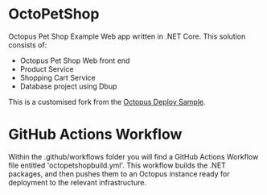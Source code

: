 # OctoPetShop
Octopus Pet Shop Example Web app written in .NET Core.  This solution consists of:
 - Octopus Pet Shop Web front end
 - Product Service
 - Shopping Cart Service
 - Database project using Dbup

This is a customised fork from the [Octopus Deploy Sample](https://github.com/OctopusSamples/OctoPetShop). 

# GitHub Actions Workflow
 Within the .github/workflows folder you will find a GitHub Actions Workflow file entitled 'octopetshopbuild.yml'.  This workflow builds the .NET packages, and then pushes them to an Octopus instance ready for deployment to the relevant infrastructure. 

